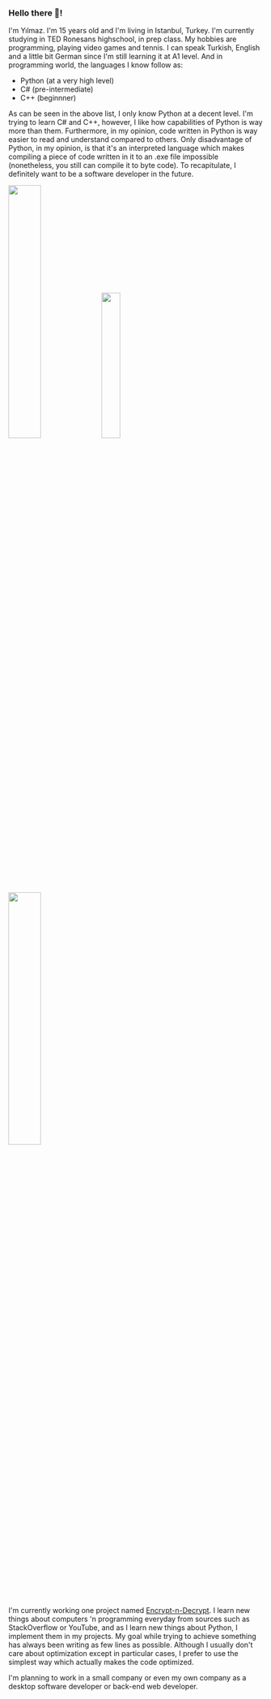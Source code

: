 ### Hello there 👋!

I'm Yılmaz. I'm 15 years old and I'm living in Istanbul, Turkey. I'm currently studying in TED Ronesans highschool, in prep class. My hobbies are programming, playing video games and tennis. I can speak Turkish, English and a little bit German since I'm still learning it at A1 level. And in programming world, the languages I know follow as:
- Python (at a very high level)
- C# (pre-intermediate)
- C++ (beginnner)

As can be seen in the above list, I only know Python at a decent level. I'm trying to learn C# and C++, however, I like how capabilities of Python is way more than them. Furthermore, in my opinion, code written in Python is way easier to read and understand compared to others. Only disadvantage of Python, in my opinion, is that it's an interpreted language which makes compiling a piece of code written in it to an .exe file impossible (nonetheless, you still can compile it to byte code). To recapitulate, I definitely want to be a software developer in the future.

<img src="https://github-readme-stats.vercel.app/api?username=Yilmaz4&show_icons=true&theme=dark&bg_color=0d1117&cache_seconds=1800&title_color=c7cfd8&text_color=979da3&border_color=30363d&include_all_commits=True&custom_title=My%20GitHub%20stats&count_private=true&hide=contribs,stars" width="35.75%"> <img src="https://github-readme-stats.vercel.app/api/top-langs/?username=Yilmaz4&layout=compact&bg_color=0d1117&cache_seconds=1803&title_color=c7cfd8&text_color=979da3&border_color=30363d&custom_title=My%20top%20languages&hide=tcl" width="27.1%"> <img src="https://github-readme-stats.vercel.app/api/wakatime?username=@Yilmaz4&show_icons=true&theme=dark&bg_color=0d1117&cache_seconds=60&title_color=c7cfd8&text_color=979da3&hide=markdown&border_color=30363d&include_all_commits=True&custom_title=My%20coding%20stats%20this%20week" width="35.75%">

I'm currently working one project named [Encrypt-n-Decrypt](https://github.com/Yilmaz4/Encrypt-n-Decrypt). I learn new things about computers 'n programming everyday from sources such as StackOverflow or YouTube, and as I learn new things about Python, I implement them in my projects. My goal while trying to achieve something has always been writing as few lines as possible. Although I usually don't care about optimization except in particular cases, I prefer to use the simplest way which actually makes the code optimized.

I'm planning to work in a small company or even my own company as a desktop software developer or back-end web developer.
